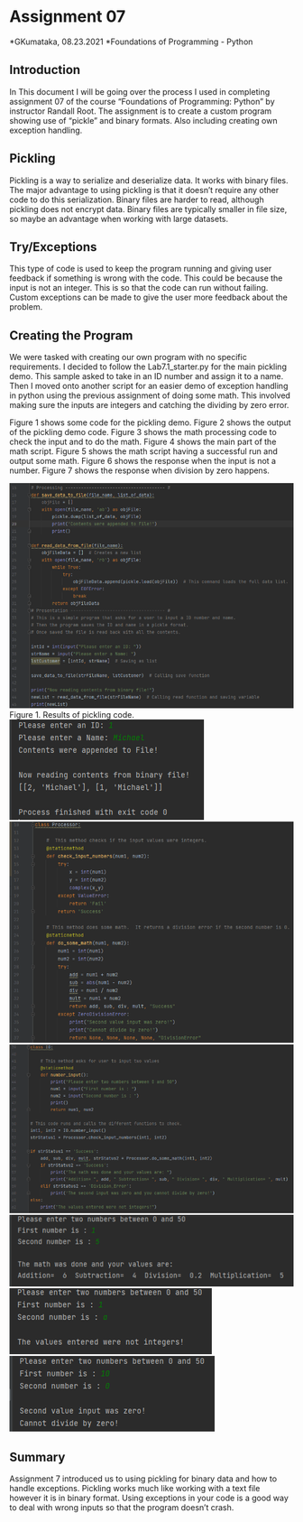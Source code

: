 # Assignment 07
*GKumataka, 08.23.2021
*Foundations of Programming - Python

## Introduction
In This document I will be going over the process I used in completing assignment 07 of the course “Foundations of Programming: Python” by instructor Randall Root.  The assignment is to create a custom program showing use of “pickle” and binary formats.  Also including creating own exception handling.  

## Pickling
Pickling is a way to serialize and deserialize data.  It works with binary files.  The major advantage to using pickling is that it doesn’t require any other code to do this serialization.  Binary files are harder to read, although pickling does not encrypt data.  Binary files are typically smaller in file size, so maybe an advantage when working with large datasets.

## Try/Exceptions
This type of code is used to keep the program running and giving user feedback if something is wrong with the code.  This could be because the input is not an integer.  This is so that the code can run without failing.  Custom exceptions can be made to give the user more feedback about the problem.

## Creating the Program
We were tasked with creating our own program with no specific requirements.  I decided to follow the Lab7.1_starter.py for the main pickling demo.  This sample asked to take in an ID number and assign it to a name.  Then I moved onto another script for an easier demo of exception handling in python using the previous assignment of doing some math.  This involved making sure the inputs are integers and catching the dividing by zero error.

Figure 1 shows some code for the pickling demo. Figure 2 shows the output of the pickling demo code.  Figure 3 shows the math processing code to check the input and to do the math.  Figure 4 shows the main part of the math script.  Figure 5 shows the math script having a successful run and output some math.  Figure 6 shows the response when the input is not a number.  Figure 7 shows the response when division by zero happens.

![Pickling code](https://github.com/Kumatakasan/IntroToProg-Python-Mod07/blob/main/docs/Pickling_Code.PNG)
     Figure 1. Results of pickling code.
![Pickling code output](https://github.com/Kumatakasan/IntroToProg-Python-Mod07/blob/main/docs/Pickling_Output.PNG)
![Math processing code](https://github.com/Kumatakasan/IntroToProg-Python-Mod07/blob/main/docs/Math_Processor_Code.PNG)
![Math main input code](https://github.com/Kumatakasan/IntroToProg-Python-Mod07/blob/main/docs/Math_Main_Input_Code.PNG)
![Math correct output](https://github.com/Kumatakasan/IntroToProg-Python-Mod07/blob/main/docs/Math_Correct_Output.PNG)
![Math integer fail](https://github.com/Kumatakasan/IntroToProg-Python-Mod07/blob/main/docs/Integer_Fail.PNG)
![Math division error](https://github.com/Kumatakasan/IntroToProg-Python-Mod07/blob/main/docs/Math_DivisionError.PNG)

## Summary
Assignment 7 introduced us to using pickling for binary data and how to handle exceptions.  Pickling works much like working with a text file however it is in binary format.  Using exceptions in your code is a good way to deal with wrong inputs so that the program doesn’t crash.  
